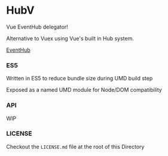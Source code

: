 # HubV

Vue EventHub delegator!

Alternative to Vuex using Vue's built in Hub system.

[EventHub](https://vuejs.org/v2/guide/migration.html#dispatch-and-broadcast-replaced)

### ES5

Written in ES5 to reduce bundle size during UMD build step

Exposed as a named UMD module for Node/DOM compatibility

### API

WIP

### LICENSE

Checkout the `LICENSE.md` file at the root of this Directory
